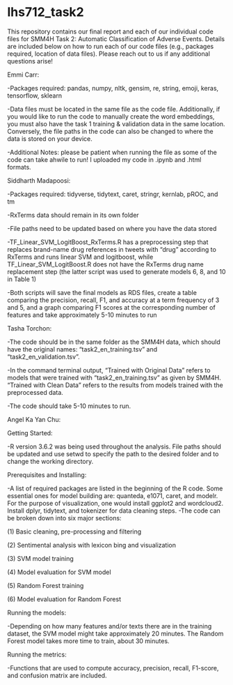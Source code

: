 # lhs712_task2

This repository contains our final report and each of our individual code files for SMM4H Task 2: Automatic Classification of Adverse Events. Details are included below on how to run each of our code files (e.g., packages required, location of data files). Please reach out to us if any additional questions arise!


Emmi Carr:

-Packages required: pandas, numpy, nltk, gensim, re, string, emoji, keras, tensorflow, sklearn

-Data files must be located in the same file as the code file. Additionally, if you would like to run the code to manually create the word embeddings, you must also have the task 1 training & validation data in the same location. Conversely, the file paths in the code can also be changed to where the data is stored on your device.

-Additional Notes: please be patient when running the file as some of the code can take ahwile to run! I uploaded my code in .ipynb and .html formats.


Siddharth Madapoosi:

-Packages required: tidyverse, tidytext, caret, stringr, kernlab, pROC, and tm

-RxTerms data should remain in its own folder

-File paths need to be updated based on where you have the data stored

-TF_Linear_SVM_LogitBoost_RxTerms.R has a preprocessing step that replaces brand-name drug references in tweets with “drug” according to RxTerms and runs linear SVM and logitboost, while TF_Linear_SVM_LogitBoost.R does not have the RxTerms drug name replacement step (the latter script was used to generate models 6, 8, and 10 in Table 1)

-Both scripts will save the final models as RDS files, create a table comparing the precision, recall, F1, and accuracy at a term frequency of 3 and 5, and a graph comparing F1 scores at the corresponding number of features and take approximately 5-10 minutes to run


Tasha Torchon:

-The code should be in the same folder as the SMM4H data, which should have the original names: “task2_en_training.tsv” and “task2_en_validation.tsv”.

-In the command terminal output, “Trained with Original Data” refers to models that were trained with “task2_en_training.tsv” as given by SMM4H. “Trained with Clean Data” refers to the results from models trained with the preprocessed data. 

-The code should take 5-10 minutes to run.


Angel Ka Yan Chu:

Getting Started:

-R version 3.6.2 was being used throughout the analysis. File paths should be updated and use setwd to specify the path to the desired folder and to change the working directory.

Prerequisites and Installing:

-A list of required packages are listed in the beginning of the R code. Some essential ones for model building are: quanteda, e1071, caret, and modelr. For the purpose of visualization, one would install ggplot2 and wordcloud2. Install dplyr, tidytext, and tokenizer for data cleaning steps. 
-The code can be broken down into six major sections: 

(1) Basic cleaning, pre-processing and filtering

(2) Sentimental analysis with lexicon bing and visualization

(3) SVM model training

(4) Model evaluation for SVM model

(5) Random Forest training

(6) Model evaluation for Random Forest

Running the models:

-Depending on how many features and/or texts there are in the training dataset, the SVM model might take approximately 20 minutes. The Random Forest model takes more time to train, about 30 minutes. 

Running the metrics:

-Functions that are used to compute accuracy, precision, recall, F1-score, and confusion matrix are included. 

